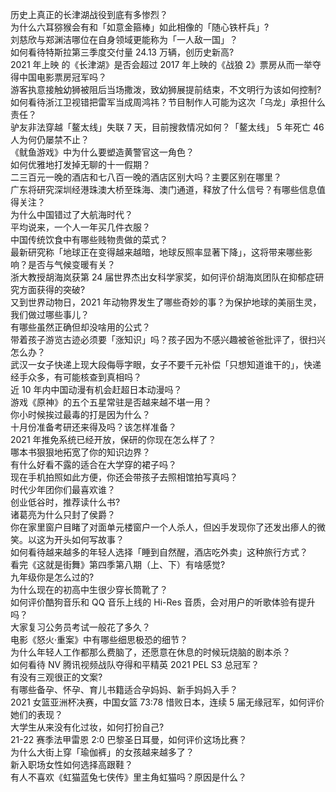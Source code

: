历史上真正的长津湖战役到底有多惨烈？  
为什么六耳猕猴会有和「如意金箍棒」如此相像的「随心铁杆兵」?  
刘慈欣与郑渊洁哪位在自身领域更能称为「一人敌一国」？  
如何看待特斯拉第三季度交付量 24.13 万辆，创历史新高?  
2021 年上映 的《长津湖》是否会超过 2017 年上映的《战狼 2》票房从而一举夺得中国电影票房冠军吗？  
游客执意接触幼狮被阻后当场撒泼，致幼狮展提前结束，不文明行为该如何控制?  
如何看待浙江卫视错把雷军当成周鸿祎？节目制作人可能为这次「乌龙」承担什么责任？  
驴友非法穿越「鳌太线」失联 7 天，目前搜救情况如何？「鳌太线」 5 年死亡 46 人为何仍屡禁不止？  
《鱿鱼游戏》中为什么要塑造黄警官这一角色？  
如何优雅地打发掉无聊的十一假期？  
二三百元一晚的酒店和七八百一晚的酒店区别大吗？主要区别在哪里？  
广东将研究深圳经港珠澳大桥至珠海、澳门通道，释放了什么信号？有哪些信息值得关注？  
为什么中国错过了大航海时代？  
平均说来，一个人一年买几件衣服？  
中国传统饮食中有哪些贱物贵做的菜式？  
最新研究称「地球正在变得越来越暗，地球反照率显著下降」，这将带来哪些影响？是否与气候变暖有关？  
浙大教授胡海岚获第 24 届世界杰出女科学家奖，如何评价胡海岚团队在抑郁症研究方面获得的突破?  
又到世界动物日，2021 年动物界发生了哪些奇妙的事？为保护地球的美丽生灵，我们做过哪些事儿？  
有哪些虽然正确但却没啥用的公式？  
带着孩子游览古迹必须要「涨知识」吗？孩子因为不感兴趣被爸爸批评了，很扫兴怎么办？  
武汉一女子快递上现大段侮辱字眼，女子不要千元补偿「只想知道谁干的」，快递经手众多，有可能核查到真相吗？  
近 10 年内中国动漫有机会赶超日本动漫吗？  
游戏《原神》的五个五星常驻是否越来越不堪一用？  
你小时候挨过最毒的打是因为什么？  
十月份准备考研还来得及吗？该怎样准备？  
2021 年推免系统已经开放，保研的你现在怎么样了？  
哪本书狠狠地拓宽了你的知识边界？  
有什么好看不露的适合在大学穿的裙子吗？  
现在手机拍照如此方便，你还会带孩子去照相馆拍写真吗？  
时代少年团你们最喜欢谁？  
创业低谷时，推荐读什么书?  
诸葛亮为什么只封了侯爵？  
你在家里窗户目睹了对面单元楼窗户一个人杀人，但凶手发现你了还发出瘆人的微笑。以这为开头如何写故事？  
如何看待越来越多的年轻人选择「睡到自然醒，酒店吃外卖」这种旅行方式？  
看完《这就是街舞》第四季第八期（上、下）有啥感觉?  
九年级你是怎么过的?  
为什么现在的初高中生很少穿长筒靴了？  
如何评价酷狗音乐和 QQ 音乐上线的 Hi-Res 音质，会对用户的听歌体验有提升吗？  
大家复习公务员考试一般花了多久？  
电影《怒火·重案》中有哪些细思极恐的细节？  
为什么年轻人工作都那么费脑了，还愿意在休息的时候玩烧脑的剧本杀？  
如何看待 NV 腾讯视频战队夺得和平精英 2021 PEL S3 总冠军？  
有没有三观很正的文案?  
有哪些备孕、怀孕、育儿书籍适合孕妈妈、新手妈妈入手？  
2021 女篮亚洲杯决赛，中国女篮 73:78 惜败日本，连续 5 届无缘冠军，如何评价她们的表现？  
大学生从来没有化过妆，如何打扮自己?  
21-22 赛季法甲雷恩 2:0 巴黎圣日耳曼，如何评价这场比赛？  
为什么大街上穿「瑜伽裤」的女孩越来越多了？  
新入职场女性如何选择高跟鞋？  
有人不喜欢《虹猫蓝兔七侠传》里主角虹猫吗？原因是什么？  
